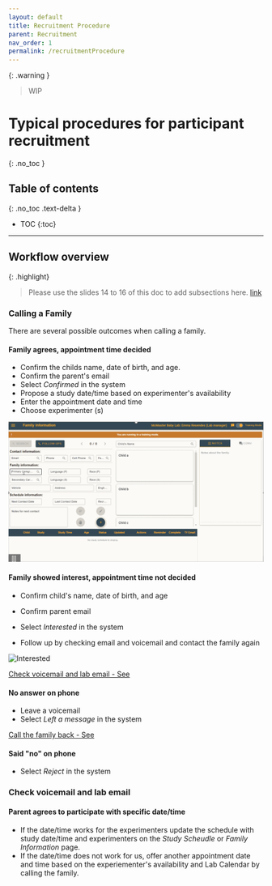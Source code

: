 ```yaml
---
layout: default
title: Recruitment Procedure
parent: Recruitment
nav_order: 1
permalink: /recruitmentProcedure
---
```


{: .warning }
> WIP

# Typical procedures for participant recruitment
{: .no_toc }

## Table of contents
{: .no_toc .text-delta }

* TOC
{:toc}

---

## Workflow overview

{: .highlight}
> Please use the slides 14 to 16 of this doc to add subsections here. [link](https://mcmasteru365.sharepoint.com/:p:/r/sites/labtest/Shared%20Documents/Training/Training%20Resources/Recruitment/Participant%20Recruitment%20Training_XZ.pptx?d=w21caa09edaab4a51a77a57237c092ebb&csf=1&web=1&e=paQpWC)

### Calling a Family

There are several possible outcomes when calling a family. 

#### **Family agrees, appointment time decided**
- Confirm the childs name, date of birth, and age. 
- Confirm the parent's email
- Select *Confirmed* in the system 
- Propose a study date/time based on experimenter's availability 
- Enter the appointment date and time
- Choose experimenter (s)

<img src="assets/videos/ScheduleStudy.gif" alt="Schedule Study">


#### **Family showed interest, appointment time not decided**

- Confirm child's name, date of birth, and age
- Confirm parent email
- Select *Interested* in the system 

- Follow up by checking email and voicemail and contact the family again

<img src="assets/videos/Interested.gif" alt="Interested">

[Check voicemail and lab email - See ](#following-up)

#### **No answer on phone**
- Leave a voicemail
- Select *Left a message* in the system

[Call the family back - See](#following-up)

#### **Said "no" on phone**
- Select *Reject* in the system



### Check voicemail and lab email

#### Parent agrees to participate with specific date/time

- If the date/time works for the experimenters update the schedule with study date/time and experimenters on the *Study Scheudle* or *Family Information* page. 
- If the date/time does not work for us, offer another appointment date and time based on the experiementer's availability and Lab Calendar by calling the family. 

















